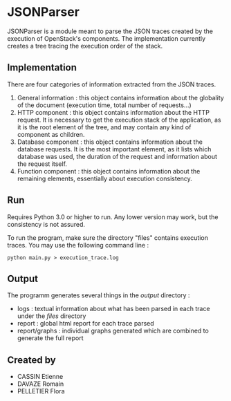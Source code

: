 # JSONParser
JSONParser is a module meant to parse the JSON traces created by the execution of OpenStack's components.
The implementation currently creates a tree tracing the execution order of the stack.

## Implementation
There are four categories of information extracted from the JSON traces.
1. General information : this object contains information about the globality of the document (execution time, total number of requests...)
2. HTTP component : this object contains information about the HTTP request. It is necessary to get the execution stack of the application, as it is the root element of the tree, and may contain any kind of component as children.
3. Database component : this object contains information about the database requests. It is the most important element, as it lists which database was used, the duration of the request and information about the request itself.
4. Function component : this object contains information about the remaining elements, essentially about execution consistency.

## Run
Requires Python 3.0 or higher to run. Any lower version may work, but the consistency is not assured.

To run the program, make sure the directory "files" contains execution traces. You may use the following command line :
```
python main.py > execution_trace.log
```

## Output
The programm generates several things in the *output* directory :
  - logs :  textual information about what has been parsed in each trace under the *files* directory
  - report : global html report for each trace parsed
  - report/graphs : individual graphs generated which are combined to generate the full report

## Created by
* CASSIN Etienne
* DAVAZE Romain
* PELLETIER Flora